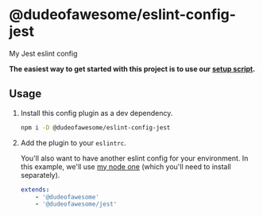 # @dudeofawesome/eslint-config-jest

My Jest eslint config

**The easiest way to get started with this project is to use our [setup script](https://www.npmjs.com/package/@dudeofawesome/create-configs).**

## Usage

1. Install this config plugin as a dev dependency.

    ```sh
    npm i -D @dudeofawesome/eslint-config-jest
    ```

1. Add the plugin to your `eslintrc`.

    You'll also want to have another eslint config for your environment. In this example, we'll use [my node one](../eslint-config-node/README.md) (which you'll need to install separately).

    ```yaml
    extends:
        - '@dudeofawesome'
        - '@dudeofawesome/jest'
    ```
